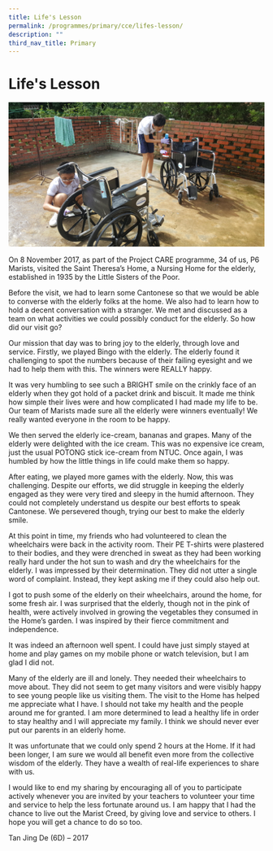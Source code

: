```yaml
---
title: Life's Lesson
permalink: /programmes/primary/cce/lifes-lesson/
description: ""
third_nav_title: Primary
---
```

# Life's Lesson

![](/images/CCE/Primary/good%20wheelchair%203.jpg)

On 8 November 2017, as part of the Project CARE programme, 34 of us, P6 Marists, visited the Saint Theresa’s Home, a Nursing Home for the elderly, established in 1935 by the Little Sisters of the Poor.

  

Before the visit, we had to learn some Cantonese so that we would be able to converse with the elderly folks at the home. We also had to learn how to hold a decent conversation with a stranger. We met and discussed as a team on what activities we could possibly conduct for the elderly. So how did our visit go?

  

Our mission that day was to bring joy to the elderly, through love and service. Firstly, we played Bingo with the elderly. The elderly found it challenging to spot the numbers because of their failing eyesight and we had to help them with this. The winners were REALLY happy.

  

It was very humbling to see such a BRIGHT smile on the crinkly face of an elderly when they got hold of a packet drink and biscuit. It made me think how simple their lives were and how complicated I had made my life to be. Our team of Marists made sure all the elderly were winners eventually! We really wanted everyone in the room to be happy. 

  

We then served the elderly ice-cream, bananas and grapes. Many of the elderly were delighted with the ice cream. This was no expensive ice cream, just the usual POTONG stick ice-cream from NTUC. Once again, I was humbled by how the little things in life could make them so happy.

  

After eating, we played more games with the elderly. Now, this was challenging. Despite our efforts, we did struggle in keeping the elderly engaged as they were very tired and sleepy in the humid afternoon. They could not completely understand us despite our best efforts to speak Cantonese. We persevered though, trying our best to make the elderly smile.

  

At this point in time, my friends who had volunteered to clean the wheelchairs were back in the activity room. Their PE T-shirts were plastered to their bodies, and they were drenched in sweat as they had been working really hard under the hot sun to wash and dry the wheelchairs for the elderly. I was impressed by their determination. They did not utter a single word of complaint. Instead, they kept asking me if they could also help out.

  

I got to push some of the elderly on their wheelchairs, around the home, for some fresh air. I was surprised that the elderly, though not in the pink of health, were actively involved in growing the vegetables they consumed in the Home’s garden. I was inspired by their fierce commitment and independence.

  

It was indeed an afternoon well spent. I could have just simply stayed at home and play games on my mobile phone or watch television, but I am glad I did not.

  

Many of the elderly are ill and lonely. They needed their wheelchairs to move about. They did not seem to get many visitors and were visibly happy to see young people like us visiting them. The visit to the Home has helped me appreciate what I have. I should not take my health and the people around me for granted. I am more determined to lead a healthy life in order to stay healthy and I will appreciate my family. I think we should never ever put our parents in an elderly home.

  

It was unfortunate that we could only spend 2 hours at the Home. If it had been longer, I am sure we would all benefit even more from the collective wisdom of the elderly. They have a wealth of real-life experiences to share with us.

  

I would like to end my sharing by encouraging all of you to participate actively whenever you are invited by your teachers to volunteer your time and service to help the less fortunate around us. I am happy that I had the chance to live out the Marist Creed, by giving love and service to others. I hope you will get a chance to do so too. 

  

Tan Jing De (6D) – 2017